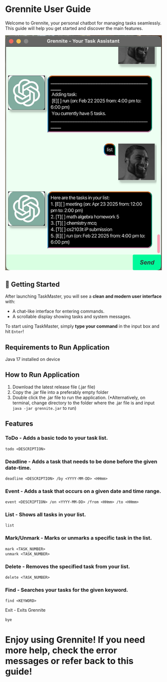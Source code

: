 # Grennite User Guide

Welcome to Grennite, your personal chatbot for managing tasks seamlessly. This guide will help you get started and discover the main features.

![Product Screenshot](Ui.png)

## 🚀 Getting Started

After launching TaskMaster, you will see a **clean and modern user interface** with:

- A chat-like interface for entering commands.
- A scrollable display showing tasks and system messages.

To start using TaskMaster, simply **type your command** in the input box and hit `Enter`!

## Requirements to Run Application

Java 17 installed on device

## How to Run Application

1. Download the latest release file (.jar file)
2. Copy the .jar file into a preferably empty folder
3. Double click the .jar file to run the application.
   (\*Alternatively, on terminal, change directory to the folder where the .jar file is and input `java -jar grennite.jar` to run)

## Features

### ToDo - Adds a basic todo to your task list.

```
todo <DESCRIPTION>
```

### Deadline - Adds a task that needs to be done before the given date-time.

```
deadline <DESCRIPTION> /by <YYYY-MM-DD> <HHmm>
```

### Event - Adds a task that occurs on a given date and time range.

```
event <DESCRIPTION> /on <YYYY-MM-DD> /from <HHmm> /to <HHmm>
```

### List - Shows all tasks in your list.

```
list
```

### Mark/Unmark - Marks or unmarks a specific task in the list.

```
mark <TASK_NUMBER>
unmark <TASK_NUMBER>
```

### Delete - Removes the specified task from your list.

```
delete <TASK_NUMBER>
```

### Find - Searches your tasks for the given keyword.

```
find <KEYWORD>
```

Exit - Exits Grennite

```
bye
```

# Enjoy using Grennite! If you need more help, check the error messages or refer back to this guide!
